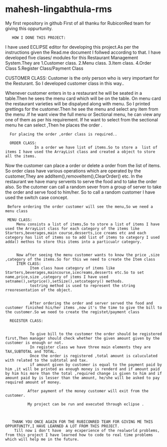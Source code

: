 # mahesh-lingabthula-rms
My first repository in github
      First of all thanku for RubiconRed team for giving this oppurtunity.
      
       HOW I DONE THIS PROJECT:
       
  I have used ECLIPSE editor for developing this project.As per the instructions given the Read.me document I follwed                       according to that.
  I have developed five clases/ modules for this Restaurant Management System.They are
  1.Customer class.
  2.Menu class.
  3.Item class.
  4.Order Class
  5.Register Class/Payment Class
  
  CUSTOMER CLASS:
                 Customer is the only person who is very important for the Resturant.
          So I developed customer class in this way..
          
  Whenever customer enters in to a restaurant he will be seated in a table.Then he sees the menu card which will be on the table.
  On menu card the restaurant varieties will be dispalyed along with menu.
   So I printed grettings for the customer.Then he see the menu and select any item from the menu .If he want view the full menu or Sectional menu, he can view any one of them as per his requirement.
     If he want to select from the sectional menu he can select ,Then he places the order .
     
      For placing the order ,order class is required..
      
      ORDER CLASS:
                 In a order we have list of items.So to store a  list of items I have used the ArrayList class and created a object to store all the items.
  Now the customer can place a order or delete a order from the list of items.
  So order class have various operations which are operated by the customer,They are
  addItem(),removeItem(),ClearOrder()  etc.
   In the restaurant we have many servents to serve the food and to take the order also.
    So the cutomer can call a random sever from a group of server to take the order and serve food to him/her.
    So to call a random customer I have used the switch case concept.
    
     Before ordering the order customer will see the menu,So we need a menu class 
     
     MENU CLASS:
         Menu consists a list of items,So to store a list of items I have used the ArrayList class for each category of the items like Starters,beverages,main course,desserts,ice creams etc and each category has list of items so to add list of items to category I used adda() methos to store this items into a particualr category.
         
         
         Now after seeing the menu customer wants to know the price ,size ,category of the items.So for this we need to create the Item class
         ITEM CLASS:
               Item class have category of items like Starters,beverages,maincourse,icecreams,desserts etc.So to set name,price,size ,category of items I have used  setname(),setprice(),setSize(),setcategory() methods.
               tostring method is used to represent the string rreoresentation of the object.
               
               
               After ordering the order and server served the food and customer finished his/her items ,now it's the time to give the bill to the customer.So we need to create the registet/payment class
               
      REGISTER CLASS:
               
               
               To give bill to the customer the order should be registered first,Then manager should check whether the given amount given by the customer is enough or not.
               In register class we have three main elements they are TAX,SUBTOTAL and TOTAL.
               Once the order is registered ,total amount is caluculated with related to the subtotal and tax.
               if amount given by customer is equal to the payment paid by him ,it will be printed as enough money is renderd and if amount paid by him his more than the total ,required change is given to him and if amount paid by is lesser than the amount, he/she will be asked to pay required amount of money.
               
              After payment of the money customer will exit from the customer.
              
              My project can be run and executed through eclipse .
            
            
            
       THANK YOU ONCE AGAIN FOR THE RUBICONRED TEAM FOR GIVING ME THIS OPPURTUNITY,I HAVE LEARNED A LOT FROM THIS PROJECT.
        Till now i don't have  any ecxperience of the realworld problems, from this project I have learned how to code to real time problems which will help me in the future.
         
         
        
         
         
         
         
